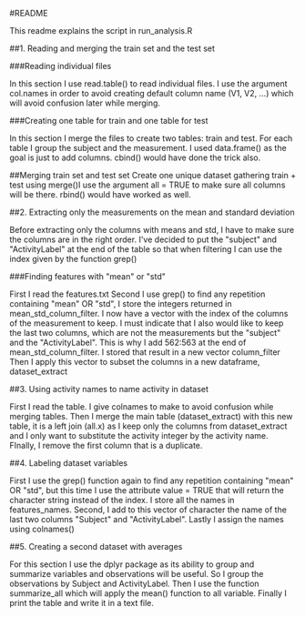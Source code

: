 #README

This readme explains the script in run_analysis.R

##1. Reading and merging the train set and the test set

###Reading individual files

In this section I use read.table() to read individual files. I use the argument col.names in order to avoid creating default column name (V1, V2, ...) which will avoid confusion later while merging.

###Creating one table for train and one table for test

In this section I merge the files to create two tables: train and test. For each table I group the subject and the measurement. I used data.frame() as the goal is just to add columns. cbind() would have done the trick also.

##Merging train set and test set
Create one unique dataset gathering train + test using merge()I use the argument all = TRUE to make sure all columns will be there. rbind() would have worked as well.


##2. Extracting only the measurements on the mean and standard deviation


Before extracting only the columns with means and std, I have to make sure the columns are in the right order. I've decided to put the "subject" and "ActivityLabel" at the end of the table so that when filtering I can use the index given by the function grep()


###Finding features with "mean" or "std"

First I read the features.txt
Second I use grep() to find any repetition containing "mean" OR "std", I store the integers returned in mean_std_column_filter. I now have a vector with the index of the columns of the measurement to keep. 
I must indicate that I also would like to keep the last two columns, which are not the measurements but the "subject" and the "ActivityLabel". This is why I add 562:563 at the end of mean_std_column_filter. I stored that result in a new vector column_filter 
Then I apply this vector to subset the columns in a new dataframe, dataset_extract



##3. Using activity names to name activity in dataset


First I read the table. I give colnames to make to avoid confusion while merging tables.
Then I merge the main table (dataset_extract) with this new table, it is a left join (all.x) as I keep only the columns from dataset_extract and I only want to substitute the activity integer by the activity name.
FInally, I remove the first column that is a duplicate. 


##4. Labeling dataset variables

First I use the grep() function again to find any repetition containing "mean" OR "std", but this time I use the attribute value = TRUE that will return the character string instead of the index. I store all the names in features_names.
Second, I add to this vector of character the name of the last two columns "Subject" and "ActivityLabel".
Lastly I assign the names using colnames()

##5. Creating a second dataset with averages

For this section I use the dplyr package as its ability to group and summarize variables and observations will be useful.
So I group the observations by Subject and ActivityLabel.
Then I use the function summarize_all which will apply the mean() function to all variable.
Finally I print the table and write it in a text file.
